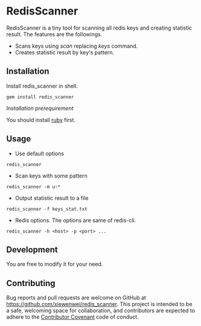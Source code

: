 # RedisScanner

RedisScanner is a tiny tool for scanning all redis keys and creating statistic result. The features are the followings.

* Scans keys using *scan* replacing *keys* command.
* Creates statistic result by key's pattern.

## Installation

Install redis_scanner in shell.

```shell
gem install redis_scanner
```

*Installation prerequirement*

You should install [ruby](https://www.ruby-lang.org/) first.

## Usage

* Use default options

```shell
redis_scanner
```

* Scan keys with some pattern

```shell
redis_scanner -m u:*
```

* Output statistic result to a file

```shell
redis_scanner -f keys_stat.txt
```

* Redis options. The options are same of redis-cli.

```shell
redis_scanner -h <host> -p <port> ...
```

## Development

You are free to modify it for your need.

## Contributing

Bug reports and pull requests are welcome on GitHub at https://github.com/xiewenwei/redis_scanner. This project is intended to be a safe, welcoming space for collaboration, and contributors are expected to adhere to the [Contributor Covenant](http://contributor-covenant.org) code of conduct.

